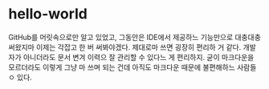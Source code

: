 # hello-world

GitHub를 머릿속으로만 알고 있었고, 그동안은 IDE에서 제공하느 기능만으로 대충대충 써왔지마 이제는 각잡고 한 버 써봐야겠다. 제대로마 쓰면 굉장히 편리하 거 같다. 개발자가 아니더라도 문서 변겨 이력으 잘 관리할 수 있다느 게 편리하지.
굳이 마크다운을 모르더라도 이렇게 그냥 마 쓰며 되는 건데 아직도 마크다운 때문에 불편해하느 사람들ㅇ 있다.
